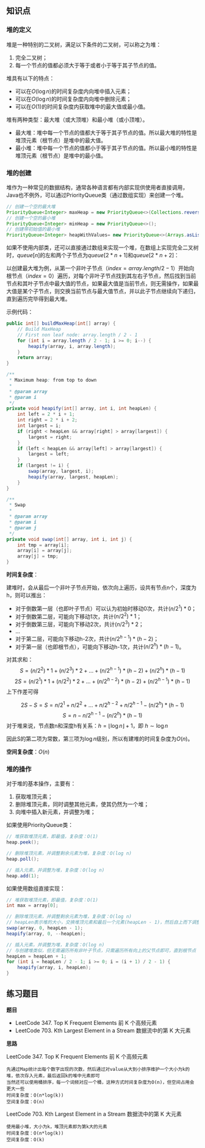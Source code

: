## 知识点

### 堆的定义

堆是一种特别的二叉树，满足以下条件的二叉树，可以称之为堆：

1. 完全二叉树；
2. 每一个节点的值都必须大于等于或者小于等于其子节点的值。

堆具有以下的特点：
- 可以在$O(\log n)$的时间复杂度内向堆中插入元素；
- 可以在$O(\log n)$的时间复杂度内向堆中删除元素；
- 可以在$O(1)$的时间复杂度内获取堆中的最大值或最小值。

堆有两种类型：最大堆（或大顶堆）和最小堆（或小顶堆）。
- 最大堆：堆中每一个节点的值都大于等于其子节点的值。所以最大堆的特性是堆顶元素（根节点）是堆中的最大值。
- 最小堆：堆中每一个节点的值都小于等于其子节点的值。所以最小堆的特性是堆顶元素（根节点）是堆中的最小值。

### 堆的创建

堆作为一种常见的数据结构，通常各种语言都有内部实现供使用者直接调用，Java也不例外，可以通过PriorityQueue类（通过数组实现）来创建一个堆。

```java
// 创建一个空的最大堆
PriorityQueue<Integer> maxHeap = new PriorityQueue<>(Collections.reverseOrder());
// 创建一个空的最小堆
PriorityQueue<Integer> minHeap = new PriorityQueue<>();
// 创建带初始值的最小堆
PriorityQueue<Integer> heapWithValues= new PriorityQueue<>(Arrays.asList(3,1,2));
```

如果不使用内部类，还可以直接通过数组来实现一个堆，在数组上实现完全二叉树时，$queue[n]$的左和两个子节点为$queue[2*n+1]$和$queue[2*n+2]$：

以创建最大堆为例，从第一个非叶子节点（$index = array.length / 2 - 1$）开始向根节点（$index = 0$）遍历，对每个非叶子节点找到其左右子节点，然后找到当前节点和其叶子节点中最大值的节点，如果最大值是当前节点，则无需操作，如果最大值是某个子节点，则交换当前节点与最大值节点，并以此子节点继续向下递归，直到遍历完毕得到最大堆。

示例代码：

```java
public int[] buildMaxHeap(int[] array) {
    // Build MaxHeap
    // First non leaf node: array.length / 2 - 1
    for (int i = array.length / 2 - 1; i >= 0; i--) {
        heapify(array, i, array.length);
    }
    return array;
}

/**
 * Maximum heap: from top to down
 *
 * @param array
 * @param i
 */
private void heapify(int[] array, int i, int heapLen) {
    int left = 2 * i + 1;
    int right = 2 * i + 2;
    int largest = i;
    if (right < heapLen && array[right] > array[largest]) {
        largest = right;
    }
    if (left < heapLen && array[left] > array[largest]) {
        largest = left;
    }
    if (largest != i) {
        swap(array, largest, i);
        heapify(array, largest, heapLen);
    }
}

/**
 * Swap
 *
 * @param array
 * @param i
 * @param j
 */
private void swap(int[] array, int i, int j) {
    int tmp = array[i];
    array[i] = array[j];
    array[j] = tmp;
}
```

**时间复杂度**：

建堆时，会从最后一个非叶子节点开始，依次向上遍历，设共有节点n个，深度为h，则可以推出：
- 对于倒数第一层（也即叶子节点）可以认为初始时移动0次，共计$(n/2^1)*0$；
- 对于倒数第二层，可能向下移动1次，共计$(n/2^2)*1$；
- 对于倒数第三层，可能向下移动2次，共计$(n/2^3)*2$；
- ...
- 对于第二层，可能向下移动h-2次，共计$(n/2^{h-1} )*(h-2)$；
- 对于第一层（也即根节点），可能向下移动h-1次，共计$(n/2^{h} )*(h-1)$。

对其求和：
$$S=(n/2^2)*1+(n/2^3)*2+...+(n/2^{h-1} )*(h-2)+(n/2^{h} )*(h-1)$$
$$2S=(n/2^1)*1+(n/2^2)*2+...+(n/2^{h-2} )*(h-2)+(n/2^{h-1} )*(h-1)$$
上下作差可得

$$2S-S=S=n/2^1+n/2^2+...+n/2^{h-2}+n/2^{h-1}-(n/2^{h})*(h-1)$$
$$S=n-n/2^{h-1}-(n/2^{h})*(h-1)$$
对于堆来说，节点数n和深度h有关系：$h=\lfloor \log n \rfloor + 1$，即 $h \sim \log n$

因此S的第二项为常数，第三项为$\log n$级别，所以有建堆的时间复杂度为$O(n)$。

**空间复杂度**：$O(n)$

### 堆的操作

对于堆的基本操作，主要有：
1. 获取堆顶元素；
2. 删除堆顶元素，同时调整其他元素，使其仍然为一个堆；
3. 向堆中插入新元素，并调整为堆；

如果使用PriorityQueue类：

```java
// 堆获取堆顶元素，即最值，复杂度：O(1)
heap.peek();

// 删除堆顶元素，并调整剩余元素为堆，复杂度：O(log n)
heap.poll();

// 插入元素，并调整为堆，复杂度：O(log n)
heap.add(1);
```

如果使用数组直接实现：

```java
// 堆获取堆顶元素，即最值，复杂度：O(1)
int max = array[0];

// 删除堆顶元素，并调整剩余元素为堆，复杂度：O(log n)
// heapLen表示堆的大小，交换堆顶元素和最后一个元素(heapLen - 1)，然后自上而下调整剩余元素为堆，更新堆的大小为--heapLen
swap(array, 0, heapLen - 1);
heapify(array, 0, --heapLen);

// 插入元素，并调整为堆，复杂度：O(log n)
// 与创建堆类似，但无需遍历所有非叶子节点，只需遍历所有向上的父节点即可，直到根节点
heapLen = heapLen + 1;
for (int i = heapLen / 2 - 1; i >= 0; i = (i + 1) / 2 - 1) {
    heapify(array, i, heapLen);
}
```

## 练习题目

**题目**
- LeetCode 347. Top K Frequent Elements 前 K 个高频元素
- LeetCode 703. Kth Largest Element in a Stream 数据流中的第 K 大元素

**思路**

LeetCode 347. Top K Frequent Elements 前 K 个高频元素

```
先通过Map统计出每个数字出现的次数，然后通过对value从大到小排序维护一个大小为k的堆，依次存入元素，最后返回k的堆中元素即可  
当然还可以使用桶排序，每一个词频对应一个桶，这种方式时间复杂度为O(n)，但空间占用会更大一些  
时间复杂度：O(n*log(k))  
空间复杂度：O(n)
```

LeetCode 703. Kth Largest Element in a Stream 数据流中的第 K 大元素

```
使用最小堆，大小为k，堆顶元素即为第k大的元素  
时间复杂度：O(n*log(k))  
空间复杂度：O(k)
```
